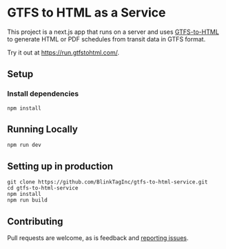 # GTFS to HTML as a Service

This project is a next.js app that runs on a server and uses [GTFS-to-HTML](https://github.com/BlinkTagInc/gtfs-to-html) to generate HTML or PDF schedules from transit data in GTFS format.

Try it out at https://run.gtfstohtml.com/.

## Setup

### Install dependencies

    npm install

## Running Locally

    npm run dev

## Setting up in production

    git clone https://github.com/BlinkTagInc/gtfs-to-html-service.git
    cd gtfs-to-html-service
    npm install
    npm run build

## Contributing

Pull requests are welcome, as is feedback and [reporting issues](https://github.com/blinktaginc/gtfs-to-html-service/issues).